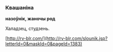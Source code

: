 ### Квашаніна
**назоўнік, жаночы род**

Халадзец, студзень.

<a rel="author">[http://rv-blr.com/](http://rv-blr.com/slounik.jsp?letterId=0&maskId=0&pageId=1383)</a>
